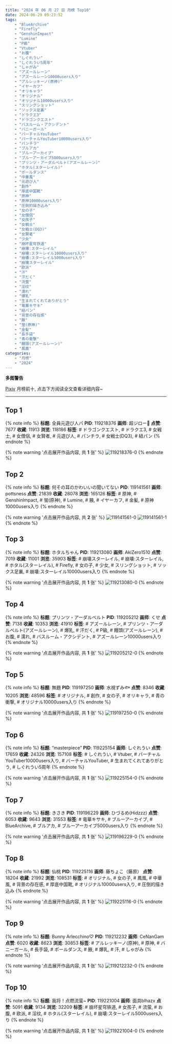 ```yaml
---
title: "2024 年 06 月 27 日 月榜 Top10"
date: 2024-06-29 05:23:52
tags:
    - "BlueArchive"
    - "Firefly"
    - "GenshinImpact"
    - "Lumine"
    - "P級"
    - "Vtuber"
    - "お腹"
    - "しぐれうい"
    - "しぐれうい5周年"
    - "しゃがみ"
    - "アズールレーン"
    - "アズールレーン10000users入り"
    - "アルレッキーノ(原神)"
    - "イヤーカフ"
    - "オリキャラ"
    - "オリジナル"
    - "オリジナル10000users入り"
    - "スリングショット"
    - "ソックス足裏"
    - "ドラクエ3"
    - "ドラゴンクエスト"
    - "バスルーム・アクシデント"
    - "バニーガール"
    - "バーチャルYouTuber"
    - "バーチャルYouTuber10000users入り"
    - "パンチラ"
    - "ブルアカ"
    - "ブルーアーカイブ"
    - "ブルーアーカイブ5000users入り"
    - "プリンツ・アーダルベルト(アズールレーン)"
    - "ホタル(スターレイル)"
    - "ポールダンス"
    - "中華風"
    - "元遊び人"
    - "創作"
    - "厚底中国靴"
    - "原神"
    - "原神10000users入り"
    - "圧倒的描き込み"
    - "女の子"
    - "女僧侶"
    - "女孩子"
    - "女戦士"
    - "女戦士(DQ3)"
    - "女賢者"
    - "少女"
    - "崩坏星穹铁道"
    - "崩壊:スターレイル"
    - "崩壊:スターレイル10000users入り"
    - "崩壊:スターレイル5000users入り"
    - "崩壊スターレイル"
    - "欧派"
    - "汗"
    - "汗だく"
    - "流萤"
    - "淫纹"
    - "濡れ"
    - "爆乳"
    - "生まれてくれてありがとう"
    - "竜華キサキ"
    - "紐パン"
    - "背景の存在感"
    - "腋"
    - "蛍(原神)"
    - "金髪"
    - "長手袋"
    - "青の衝撃"
    - "饅頭(アズールレーン)"
    - "鳳凰"
categories:
    - "月榜"
    - "2024"
---
```


<i class="fa fa-triangle-exclamation"></i>**多图警告**<i class="fa fa-triangle-exclamation"></i>

[Pixiv](https://www.pixiv.net/) 月榜前十, 点击下方阅读全文查看详细内容~

<!-- more -->

---

## Top 1

{% note info %}
**标题**: 全員元遊び人パ
**PID**: 119218376 **画师**: 超ジロー🔞
**点赞**: 7677 **收藏**: 11913 **浏览**: 118186
**标签**: # ドラゴンクエスト, # ドラクエ3, # 女戦士, # 女僧侶, # 女賢者, # 元遊び人, # パンチラ, # 女戦士(DQ3), # 紐パン
{% endnote %}

{% note warning '点击展开作品内容, 共 **1** 张' %}
![119218376-0](https://i.pixiv.re/img-original/img/2024/05/31/21/00/11/119218376_p0.jpg)
{% endnote %}

## Top 2

{% note info %}
**标题**: 何その耳のかわいいの聞いてない
**PID**: 119141561 **画师**: pottsness
**点赞**: 21839 **收藏**: 28078 **浏览**: 165126
**标签**: # 原神, # GenshinImpact, # 蛍(原神), # Lumine, # 腋, # イヤーカフ, # 金髪, # 原神10000users入り
{% endnote %}

{% note warning '点击展开作品内容, 共 **2** 张' %}
![119141561-0](https://i.pixiv.re/img-original/img/2024/05/29/00/00/55/119141561_p0.jpg)
![119141561-1](https://i.pixiv.re/img-original/img/2024/05/29/00/00/55/119141561_p1.jpg)
{% endnote %}

## Top 3

{% note info %}
**标题**: ホタルちゃん
**PID**: 119213080 **画师**: AkiZero1510
**点赞**: 7019 **收藏**: 11001 **浏览**: 35903
**标签**: # 崩壊スターレイル, # 崩壊:スターレイル, # ホタル(スターレイル), # Firefly, # 女の子, # 少女, # スリングショット, # ソックス足裏, # 崩壊:スターレイル10000users入り
{% endnote %}

{% note warning '点击展开作品内容, 共 **1** 张' %}
![119213080-0](https://i.pixiv.re/img-original/img/2024/05/31/18/00/06/119213080_p0.jpg)
{% endnote %}

## Top 4

{% note info %}
**标题**: プリンツ・アーダルベルト
**PID**: 119205212 **画师**: くせ
**点赞**: 7138 **收藏**: 10353 **浏览**: 41910
**标签**: # アズールレーン, # プリンツ・アーダルベルト(アズールレーン), # 爆乳, # 汗だく, # P級, # 饅頭(アズールレーン), # お腹, # 濡れ, # バスルーム・アクシデント, # アズールレーン10000users入り
{% endnote %}

{% note warning '点击展开作品内容, 共 **1** 张' %}
![119205212-0](https://i.pixiv.re/img-original/img/2024/05/31/10/07/30/119205212_p0.png)
{% endnote %}

## Top 5

{% note info %}
**标题**: 無題
**PID**: 119197250 **画师**: 水視ずみ🐟
**点赞**: 8346 **收藏**: 10205 **浏览**: 48596
**标签**: # オリジナル, # 創作, # 女の子, # オリキャラ, # 青の衝撃, # オリジナル10000users入り
{% endnote %}

{% note warning '点击展开作品内容, 共 **1** 张' %}
![119197250-0](https://i.pixiv.re/img-original/img/2024/05/31/00/22/04/119197250_p0.png)
{% endnote %}

## Top 6

{% note info %}
**标题**: “masterpiece”
**PID**: 119225154 **画师**: しぐれうい
**点赞**: 17659 **收藏**: 24326 **浏览**: 157108
**标签**: # しぐれうい, # Vtuber, # バーチャルYouTuber10000users入り, # バーチャルYouTuber, # 生まれてくれてありがとう, # しぐれうい5周年
{% endnote %}

{% note warning '点击展开作品内容, 共 **1** 张' %}
![119225154-0](https://i.pixiv.re/img-original/img/2024/06/01/00/00/45/119225154_p0.jpg)
{% endnote %}

## Top 7

{% note info %}
**标题**: きさき
**PID**: 119196229 **画师**: ひづるめ(Hidzzz)
**点赞**: 6053 **收藏**: 9643 **浏览**: 31553
**标签**: # 竜華キサキ, # ブルーアーカイブ, # BlueArchive, # ブルアカ, # ブルーアーカイブ5000users入り
{% endnote %}

{% note warning '点击展开作品内容, 共 **1** 张' %}
![119196229-0](https://i.pixiv.re/img-original/img/2024/05/31/00/00/31/119196229_p0.jpg)
{% endnote %}

## Top 8

{% note info %}
**标题**: 仙桃
**PID**: 119225116 **画师**: 藤ちょこ（藤原）
**点赞**: 18204 **收藏**: 21992 **浏览**: 108531
**标签**: # オリジナル, # 女の子, # 鳳凰, # 中華風, # 背景の存在感, # 厚底中国靴, # オリジナル10000users入り, # 圧倒的描き込み
{% endnote %}

{% note warning '点击展开作品内容, 共 **1** 张' %}
![119225116-0](https://i.pixiv.re/img-original/img/2024/06/01/00/00/35/119225116_p0.png)
{% endnote %}

## Top 9

{% note info %}
**标题**: Bunny Arlecchino♡
**PID**: 119212232 **画师**: CeNanGam
**点赞**: 6020 **收藏**: 8623 **浏览**: 30853
**标签**: # アルレッキーノ(原神), # 原神, # バニーガール, # 長手袋, # ポールダンス, # 腋, # 爆乳, # 汗, # しゃがみ
{% endnote %}

{% note warning '点击展开作品内容, 共 **1** 张' %}
![119212232-0](https://i.pixiv.re/img-original/img/2024/05/31/17/22/57/119212232_p0.jpg)
{% endnote %}

## Top 10

{% note info %}
**标题**: 我将！点燃流萤~
**PID**: 119221004 **画师**: 面具blhazx
**点赞**: 5091 **收藏**: 9134 **浏览**: 32209
**标签**: # 崩坏星穹铁道, # 女孩子, # 流萤, # お腹, # 欧派, # 淫纹, # ホタル(スターレイル), # 崩壊:スターレイル5000users入り
{% endnote %}

{% note warning '点击展开作品内容, 共 **1** 张' %}
![119221004-0](https://i.pixiv.re/img-original/img/2024/06/01/01/14/50/119221004_p0.png)
{% endnote %}
